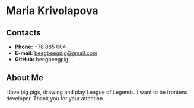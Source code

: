 # Maria Krivolapova
## Contacts
* **Phone:** +78 885 004
* **E-mail:** beegbeegpig@gmail.com
* **GitHub:** beegbeegpig
## About Me
I love big pigs, drawing and play League of Legends. I want to be frontend developer. Thank you for your attention.